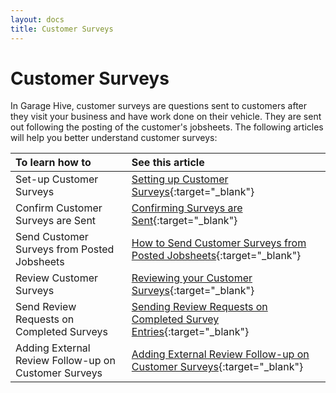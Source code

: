 ```yaml
---
layout: docs
title: Customer Surveys
---
```


# Customer Surveys

In Garage Hive, customer surveys are questions sent to customers after they visit your business and have work done on their vehicle. They are sent out following the posting of the customer's jobsheets. The following articles will help you better understand customer surveys:

| To learn how to                                      | See this article                                                                                                                                     |
| :--------------------------------------------------- | :--------------------------------------------------------------------------------------------------------------------------------------------------- |
| Set-up Customer Surveys                              | [Setting up Customer Surveys](garagehive-surveys-setting-up-customer-surveys.html){:target="_blank"}                                                 |
| Confirm Customer Surveys are Sent                    | [Confirming Surveys are Sent](garagehive-surveys-confirming-surveys-are-sent.html){:target="_blank"}                                                 |
| Send Customer Surveys from Posted Jobsheets          | [How to Send Customer Surveys from Posted Jobsheets](garagehive-send-customer-surveys-from-posted-jobsheets.html){:target="_blank"}                  |
| Review Customer Surveys                              | [Reviewing your Customer Surveys](garagehive-surveys-reviewing-your-customer-surveys.html){:target="_blank"}                                         |
| Send Review Requests on Completed Surveys            | [Sending Review Requests on Completed Survey Entries](garagehive-surveys-sending-review-requests-on-completed-survey-entries.html){:target="_blank"} |
| Adding External Review Follow-up on Customer Surveys | [Adding External Review Follow-up on Customer Surveys](garagehive-adding-external-review-follow-up.html){:target="_blank"}                           |